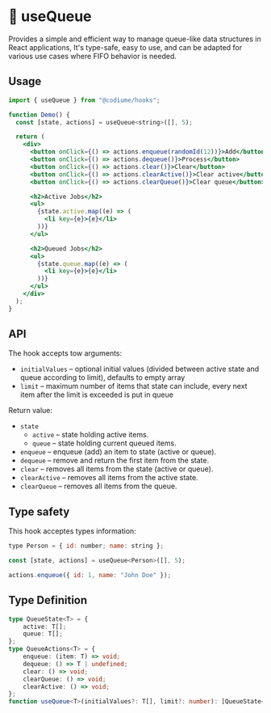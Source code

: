 # 🔄 useQueue

Provides a simple and efficient way to manage queue-like data structures in React applications,
It's type-safe, easy to use, and can be adapted for various use cases where FIFO behavior is needed.

## Usage

```jsx
import { useQueue } from "@codiume/hooks";

function Demo() {
  const [state, actions] = useQueue<string>([], 5);

  return (
    <div>
      <button onClick={() => actions.enqueue(randomId(12))}>Add</button>
      <button onClick={() => actions.dequeue()}>Process</button>
      <button onClick={() => actions.clear()}>Clear</button>
      <button onClick={() => actions.clearActive()}>Clear active</button>
      <button onClick={() => actions.clearQueue()}>Clear queue</button>

      <h2>Active Jobs</h2>
      <ul>
        {state.active.map((e) => (
          <li key={e}>{e}</li>
        ))}
      </ul>

      <h2>Queued Jobs</h2>
      <ul>
        {state.queue.map((e) => (
          <li key={e}>{e}</li>
        ))}
      </ul>
    </div>
  );
}
```

## API

The hook accepts tow arguments:

- `initialValues` – optional initial values (divided between active state and queue according to limit), defaults to empty array
- `limit` – maximum number of items that state can include, every next item after the limit is exceeded is put in queue

Return value:

- `state`
  - `active` – state holding active items.
  - `queue` – state holding current queued items.
- `enqueue` – enqueue (add) an item to state (active or queue).
- `dequeue` – remove and return the first item from the state.
- `clear` – removes all items from the state (active or queue).
- `clearActive` – removes all items from the active state.
- `clearQueue` – removes all items from the queue.

## Type safety

This hook acceptes types information:

```jsx
type Person = { id: number; name: string };

const [state, actions] = useQueue<Person>([], 5);

actions.enqueue({ id: 1, name: "John Doe" });
```

## Type Definition

```typescript
type QueueState<T> = {
    active: T[];
    queue: T[];
};
type QueueActions<T> = {
    enqueue: (item: T) => void;
    dequeue: () => T | undefined;
    clear: () => void;
    clearQueue: () => void;
    clearActive: () => void;
};
function useQueue<T>(initialValues?: T[], limit?: number): [QueueState<T>, QueueActions<T>];
```
